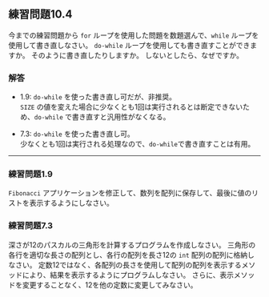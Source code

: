 ## 練習問題10.4

今までの練習問題から `for` ループを使用した問題を数題選んで、`while` ループを使用して書き直しなさい。
`do-while` ループを使用しても書き直すことができますか。
そのように書き直したりしますか。
しないとしたら、なぜですか。

### 解答
* 1.9: `do-while` を使った書き直し可だが、非推奨。  
`SIZE` の値を変えた場合に少なくとも1回は実行されるとは断定できないため、`do-while` で書き直すと汎用性がなくなる。

* 7.3: `do-while` を使った書き直し可。  
少なくとも1回は実行される処理なので、`do-while`で書き直すことは有用。

---

### 練習問題1.9

`Fibonacci` アプリケーションを修正して、数列を配列に保存して、最後に値のリストを表示するようにしなさい。

### 練習問題7.3

深さが12のパスカルの三角形を計算するプログラムを作成しなさい。
三角形の各行を適切な長さの配列とし、各行の配列を長さ12の `int` 配列の配列に格納しなさい。
定数12ではなく、各配列の長さを使用して配列の配列を表示するメソッドにより、結果を表示するようにプログラムしなさい。
さらに、表示メソッドを変更することなく、12を他の定数に変更してみなさい。
